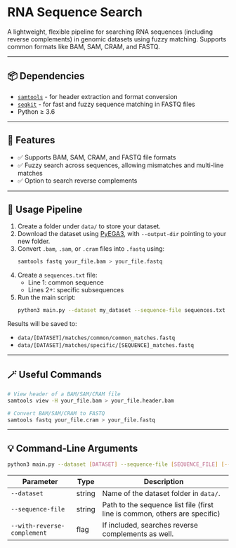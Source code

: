 # RNA Sequence Search

A lightweight, flexible pipeline for searching RNA sequences (including reverse complements) in genomic datasets using fuzzy matching. Supports common formats like BAM, SAM, CRAM, and FASTQ.

---

## 📦 Dependencies

- [`samtools`](http://www.htslib.org/) - for header extraction and format conversion
- [`seqkit`](https://bioinf.shenwei.me/seqkit/) - for fast and fuzzy sequence matching in FASTQ files
- Python ≥ 3.6

---

## 🔧 Features

- ✅ Supports BAM, SAM, CRAM, and FASTQ file formats
- ✅ Fuzzy search across sequences, allowing mismatches and multi-line matches
- ✅ Option to search reverse complements

---

## 🚀 Usage Pipeline

1. Create a folder under `data/` to store your dataset.
2. Download the dataset using [PyEGA3](https://github.com/EGA-archive/ega-download-client), with `--output-dir` pointing to your new folder.
3. Convert `.bam`, `.sam`, or `.cram` files into `.fastq` using:
   ```bash
   samtools fastq your_file.bam > your_file.fastq
   ```
4. Create a `sequences.txt` file:
   - Line 1: common sequence
   - Lines 2+: specific subsequences
5. Run the main script:
   ```bash
   python3 main.py --dataset my_dataset --sequence-file sequences.txt --with-reverse-complement
   ```

Results will be saved to:
- `data/[DATASET]/matches/common/common_matches.fastq`
- `data/[DATASET]/matches/specific/[SEQUENCE]_matches.fastq`

---

## 🪄 Useful Commands

```bash
# View header of a BAM/SAM/CRAM file
samtools view -H your_file.bam > your_file.header.bam

# Convert BAM/SAM/CRAM to FASTQ
samtools fastq your_file.cram > your_file.fastq
```

---

## 💡 Command-Line Arguments

```bash
python3 main.py --dataset [DATASET] --sequence-file [SEQUENCE_FILE] [--with-reverse-complement]
```

| Parameter              | Type     | Description                                                                 |
|------------------------|----------|-----------------------------------------------------------------------------|
| `--dataset`            | string   | Name of the dataset folder in `data/`.                                     |
| `--sequence-file`      | string   | Path to the sequence list file (first line is common, others are specific) |
| `--with-reverse-complement` | flag     | If included, searches reverse complements as well.                         |
